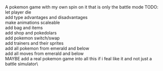 A pokemon game with my own spin on it that is only the battle mode
TODO: let player die \
add type advantages and disadvantages\
make animations scaleable\
add bag and items\
add shop and pokedolars\
add pokemon switch/swap\
add trainers and their sprites\
add all pokemon from emerald and below\
add all moves from emerald and below\
MAYBE add a real pokemon game into all this if i feal like it and not just a battle simulator\
